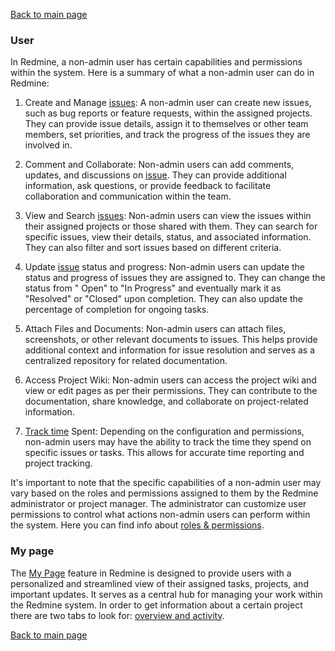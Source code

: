 

[Back to main page](../README.md)


### User

In Redmine, a non-admin user has certain capabilities and permissions within the system. Here is a summary
of what a non-admin user can do in Redmine:

1. Create and Manage [issues](ISSUES.md): A non-admin user can create new issues, such as bug reports or feature requests, within the assigned
   projects. They can
   provide issue details, assign it to themselves or other team members, set priorities, and track the progress of the issues they are involved in.


2. Comment and Collaborate: Non-admin users can add comments, updates, and discussions on  [issue](ISSUES.md). They can provide additional
   information, ask
   questions,
   or provide feedback to facilitate collaboration and communication within the team.


3. View and Search [issues](ISSUES.md): Non-admin users can view the issues within their assigned projects or those shared with them. They can search
   for specific
   issues, view their details, status, and associated information. They can also filter and sort issues based on different criteria.


4. Update [issue](ISSUES.md) status and progress: Non-admin users can update the status and progress of issues they are assigned to. They can change
   the status
   from "
   Open" to "In Progress" and eventually mark it as "Resolved" or "Closed" upon completion. They can also update the percentage of completion for
   ongoing
   tasks.


5. Attach Files and Documents: Non-admin users can attach files, screenshots, or other relevant documents to issues. This helps provide additional
   context and information for issue resolution and serves as a centralized repository for related documentation.


6. Access Project Wiki: Non-admin users can access the project wiki and view or edit pages as per their permissions. They can contribute to the
   documentation, share knowledge, and collaborate on project-related information.


7. [Track time](TIMETRACKING.md) Spent: Depending on the configuration and permissions, non-admin users may have the ability to track the time they
   spend on specific
   issues
   or tasks. This allows for accurate time reporting and project tracking.

It's important to note that the specific capabilities of a non-admin user may vary based on the roles and permissions assigned to them by the Redmine
administrator or project manager. The administrator can customize user permissions to control what actions non-admin users can perform within the
system. Here you can find info about [roles & permissions](PERMISSIONS.md).

### My page

The [My Page](MYPAGE.md) feature in Redmine is designed to provide users with a personalized and streamlined view of their assigned tasks, 
projects, and important
updates. It serves as a central hub for managing your work within the Redmine system. In order to get information about a certain project there 
are two tabs to look for: [overview and activity](PROJECTINFO.md).


[Back to main page](../README.md)
